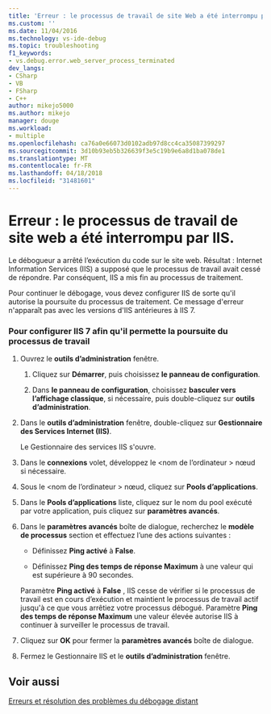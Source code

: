 ```yaml
---
title: 'Erreur : le processus de travail de site Web a été interrompu par IIS | Documents Microsoft'
ms.custom: ''
ms.date: 11/04/2016
ms.technology: vs-ide-debug
ms.topic: troubleshooting
f1_keywords:
- vs.debug.error.web_server_process_terminated
dev_langs:
- CSharp
- VB
- FSharp
- C++
author: mikejo5000
ms.author: mikejo
manager: douge
ms.workload:
- multiple
ms.openlocfilehash: ca76a0e66073d0102adb97d8cc4ca35087399297
ms.sourcegitcommit: 3d10b93eb5b326639f3e5c19b9e6a8d1ba078de1
ms.translationtype: MT
ms.contentlocale: fr-FR
ms.lasthandoff: 04/18/2018
ms.locfileid: "31481601"
---
```

# <a name="error-web-site-worker-process-has-been-terminated-by-iis"></a>Erreur : le processus de travail de site web a été interrompu par IIS.
Le débogueur a arrêté l’exécution du code sur le site web. Résultat : Internet Information Services (IIS) a supposé que le processus de travail avait cessé de répondre. Par conséquent, IIS a mis fin au processus de traitement.  
  
 Pour continuer le débogage, vous devez configurer IIS de sorte qu'il autorise la poursuite du processus de traitement. Ce message d'erreur n'apparaît pas avec les versions d'IIS antérieures à IIS 7.  
  
### <a name="to-configure-iis-7-to-allow-the-worker-process-to-continue"></a>Pour configurer IIS 7 afin qu'il permette la poursuite du processus de travail  
  
1.  Ouvrez le **outils d’administration** fenêtre.  
  
    1.  Cliquez sur **Démarrer**, puis choisissez **le panneau de configuration**.  
  
    2.  Dans **le panneau de configuration**, choisissez **basculer vers l’affichage classique**, si nécessaire, puis double-cliquez sur **outils d’administration**.  
  
2.  Dans le **outils d’administration** fenêtre, double-cliquez sur **Gestionnaire des Services Internet (IIS)**.  
  
     Le Gestionnaire des services IIS s'ouvre.  
  
3.  Dans le **connexions** volet, développez le \<nom de l’ordinateur > nœud si nécessaire.  
  
4.  Sous le \<nom de l’ordinateur > nœud, cliquez sur **Pools d’applications**.  
  
5.  Dans le **Pools d’applications** liste, cliquez sur le nom du pool exécuté par votre application, puis cliquez sur **paramètres avancés**.  
  
6.  Dans le **paramètres avancés** boîte de dialogue, recherchez le **modèle de processus** section et effectuez l’une des actions suivantes :  
  
    -   Définissez **Ping activé** à **False**.  
  
    -   Définissez **Ping des temps de réponse Maximum** à une valeur qui est supérieure à 90 secondes.  
  
     Paramètre **Ping activé** à **False** , IIS cesse de vérifier si le processus de travail est en cours d’exécution et maintient le processus de travail actif jusqu'à ce que vous arrêtiez votre processus débogué. Paramètre **Ping des temps de réponse Maximum** une valeur élevée autorise IIS à continuer à surveiller le processus de travail.  
  
7.  Cliquez sur **OK** pour fermer la **paramètres avancés** boîte de dialogue.  
  
8.  Fermez le Gestionnaire IIS et le **outils d’administration** fenêtre.  
  
## <a name="see-also"></a>Voir aussi  
 [Erreurs et résolution des problèmes du débogage distant](../debugger/remote-debugging-errors-and-troubleshooting.md)